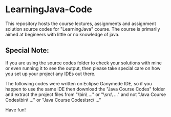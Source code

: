 # LearningJava-Code

This repository hosts the course lectures, assignments and assignment solution source codes for "LearningJava" course. The course is primarily aimed at begineers with little or no knowledge of java.

Special Note: 
---------------
If you are using the source codes folder to check your solutions with mine or even running it to see the output, then please take special care on how you set up your project any IDEs out there. 

The following codes were written on Eclipse Ganymede IDE, so if you happen to use the same IDE then download the "Java Course Codes" folder and extract the project files from "\bin\ ..." or "\src\ ..." and not "Java Course Codes\bin\ ..." or "Java Course Codes\src\ ..."

Have fun! 
